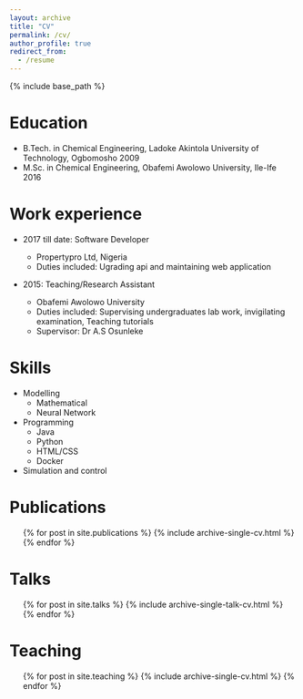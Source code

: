 ```yaml
---
layout: archive
title: "CV"
permalink: /cv/
author_profile: true
redirect_from:
  - /resume
---
```


{% include base_path %}

Education
======
* B.Tech. in Chemical Engineering, Ladoke Akintola University of Technology, Ogbomosho 2009
* M.Sc. in Chemical Engineering, Obafemi Awolowo University, Ile-Ife 2016

Work experience
======
* 2017 till date: Software Developer
  * Propertypro Ltd, Nigeria
  * Duties included: Ugrading api and maintaining web application
  
* 2015: Teaching/Research Assistant
  * Obafemi Awolowo University
  * Duties included: Supervising undergraduates lab work, invigilating examination, Teaching tutorials
  * Supervisor: Dr A.S Osunleke
  
Skills
======
* Modelling
  * Mathematical
  * Neural Network
* Programming
  * Java
  * Python
  * HTML/CSS
  * Docker
* Simulation and control

Publications
======
  <ul>{% for post in site.publications %}
    {% include archive-single-cv.html %}
  {% endfor %}</ul>
  
Talks
======
  <ul>{% for post in site.talks %}
    {% include archive-single-talk-cv.html %}
  {% endfor %}</ul>
  
Teaching
======
  <ul>{% for post in site.teaching %}
    {% include archive-single-cv.html %}
  {% endfor %}</ul>
  
